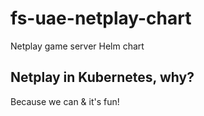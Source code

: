 # fs-uae-netplay-chart
Netplay game server Helm chart

## Netplay in Kubernetes, why?
Because we can & it's fun!